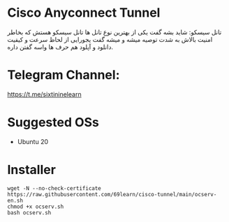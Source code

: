 

  
# Cisco Anyconnect Tunnel
تانل سیسکو:
شاید بشه گفت یکی از بهترین نوع تانل ها تانل سیسکو هستش که بخاطر امنیت بالاش به شدت
توصیه میشه و میشه گفت یجورایی از لحاظ سرعت و کیفیت دانلود و آپلود هم حرف ها واسه گفتن داره.


# Telegram Channel: 

https://t.me/sixtininelearn



# Suggested OSs

- Ubuntu 20


# Installer

````
wget -N --no-check-certificate https://raw.githubusercontent.com/69learn/cisco-tunnel/main/ocserv-en.sh
chmod +x ocserv.sh
bash ocserv.sh
````

<!-- 
# نحوه استفاده از ipv6  روی نپسترنت
<p align="center">
    <a href="https://youtu.be/emQSNXc1kpA">
        <img
            style=
                "display: block;
                margin-left: auto;
                margin-right: auto;
                width: 70%;"
            src="./src/youtube0012.jpg"
            alt="BBR vs Cubic vs Hybla vs PCC">
        </img>
    </a>
</p> -->



